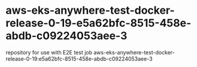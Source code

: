 # aws-eks-anywhere-test-docker-release-0-19-e5a62bfc-8515-458e-abdb-c09224053aee-3
repository for use with E2E test job aws-eks-anywhere-test-docker-release-0-19:e5a62bfc-8515-458e-abdb-c09224053aee-3
